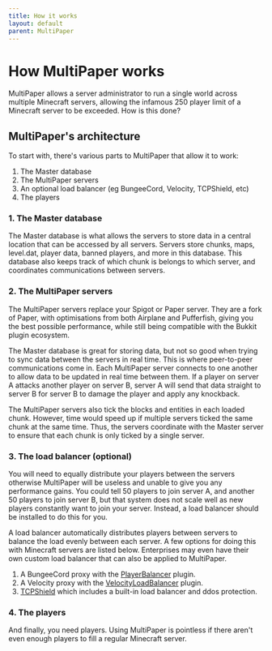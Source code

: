 ```yaml
---
title: How it works
layout: default
parent: MultiPaper
---
```


# How MultiPaper works

MultiPaper allows a server administrator to run a single world across multiple Minecraft servers, allowing the infamous 250 player limit of a Minecraft server to be exceeded. How is this done?

## MultiPaper's architecture
To start with, there's various parts to MultiPaper that allow it to work:

1. The Master database
2. The MultiPaper servers
3. An optional load balancer (eg BungeeCord, Velocity, TCPShield, etc)
4. The players

### 1. The Master database

The Master database is what allows the servers to store data in a central location that can be accessed by all servers. Servers store chunks, maps, level.dat, player data, banned players, and more in this database. This database also keeps track of which chunk is belongs to which server, and coordinates communications between servers.

### 2. The MultiPaper servers

The MultiPaper servers replace your Spigot or Paper server. They are a fork of Paper, with optimisations from both Airplane and Pufferfish, giving you the best possible performance, while still being compatible with the Bukkit plugin ecosystem.

The Master database is great for storing data, but not so good when trying to sync data between the servers in real time. This is where peer-to-peer communications come in. Each MultiPaper server connects to one another to allow data to be updated in real time between them. If a player on server A attacks another player on server B, server A will send that data straight to server B for server B to damage the player and apply any knockback.

The MultiPaper servers also tick the blocks and entities in each loaded chunk. However, time would speed up if multiple servers ticked the same chunk at the same time. Thus, the servers coordinate with the Master server to ensure that each chunk is only ticked by a single server.

### 3. The load balancer (optional)

You will need to equally distribute your players between the servers otherwise MultiPaper will be useless and unable to give you any performance gains. You could tell 50 players to join server A, and another 50 players to join server B, but that system does not scale well as new players constantly want to join your server. Instead, a load balancer should be installed to do this for you.

A load balancer automatically distributes players between servers to balance the load evenly between each server. A few options for doing this with Minecraft servers are listed below. Enterprises may even have their own custom load balancer that can also be applied to MultiPaper.

1. A BungeeCord proxy with the [PlayerBalancer](https://www.spigotmc.org/resources/playerbalancer.55011/) plugin.
2. A Velocity proxy with the [VelocityLoadBalancer](https://github.com/bhopahk/VelocityLoadBalancer) plugin.
3. [TCPShield](https://tcpshield.com/) which includes a built-in load balancer and ddos protection.

### 4. The players

And finally, you need players. Using MultiPaper is pointless if there aren't even enough players to fill a regular Minecraft server.

